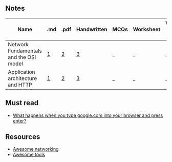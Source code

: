 ## Notes
<!-- Table with .md and .pdf links -->
| Name                         | .md                                    | .pdf                                    | Handwritten                                | MCQs                                  | Worksheet | Worksheet with Answers |
| ---------------------------- | -------------------------------------- | --------------------------------------- | ------------------------------------------ | ------------------------------------- | --------- | ---------------------- |
| Network Fundamentals and the OSI model       | [1](notes/01-introduction-OSI-model.md) | [2](notes/01-introduction-OSI-model.pdf) | [3](notes/01-introduction-OSI-model-hw.pdf) | _ | _ | _ |
| Application architecture and HTTP | [1](notes/02-application-layer.md) | [2](notes/02-application-layer.pdf) | [3](notes/02-application-layer-hw.pdf) | _ | _ | _ |


## Must read
* [What happens when you type google.com into your browser and press enter?](https://github.com/alex/what-happens-when)


## Resources
* [Awesome networking](https://github.com/facyber/awesome-networking)
* [Awesome tools](https://github.com/nyquist/awesome-networking)
